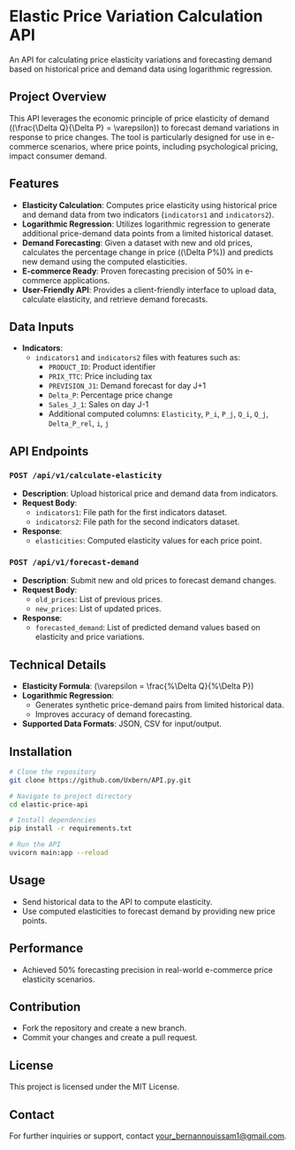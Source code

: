 # Elastic Price Variation Calculation API

An API for calculating price elasticity variations and forecasting demand based on historical price and demand data using logarithmic regression.

## Project Overview

This API leverages the economic principle of price elasticity of demand (\(\frac{\Delta Q}{\Delta P} = \varepsilon\)) to forecast demand variations in response to price changes. The tool is particularly designed for use in e-commerce scenarios, where price points, including psychological pricing, impact consumer demand.

## Features

- **Elasticity Calculation**: Computes price elasticity using historical price and demand data from two indicators (`indicators1` and `indicators2`).
- **Logarithmic Regression**: Utilizes logarithmic regression to generate additional price-demand data points from a limited historical dataset.
- **Demand Forecasting**: Given a dataset with new and old prices, calculates the percentage change in price (\(\Delta P\%\)) and predicts new demand using the computed elasticities.
- **E-commerce Ready**: Proven forecasting precision of 50% in e-commerce applications.
- **User-Friendly API**: Provides a client-friendly interface to upload data, calculate elasticity, and retrieve demand forecasts.

## Data Inputs

- **Indicators**:
  - `indicators1` and `indicators2` files with features such as:
    - `PRODUCT_ID`: Product identifier
    - `PRIX_TTC`: Price including tax
    - `PREVISION_J1`: Demand forecast for day J+1
    - `Delta_P`: Percentage price change
    - `Sales_J_1`: Sales on day J-1
    - Additional computed columns: `Elasticity`, `P_i`, `P_j`, `Q_i`, `Q_j`, `Delta_P_rel`, `i`, `j`

## API Endpoints

### `POST /api/v1/calculate-elasticity`

- **Description**: Upload historical price and demand data from indicators.
- **Request Body**:
  - `indicators1`: File path for the first indicators dataset.
  - `indicators2`: File path for the second indicators dataset.
- **Response**:
  - `elasticities`: Computed elasticity values for each price point.

### `POST /api/v1/forecast-demand`

- **Description**: Submit new and old prices to forecast demand changes.
- **Request Body**:
  - `old_prices`: List of previous prices.
  - `new_prices`: List of updated prices.
- **Response**:
  - `forecasted_demand`: List of predicted demand values based on elasticity and price variations.

## Technical Details

- **Elasticity Formula**: \(\varepsilon = \frac{\%\Delta Q}{\%\Delta P}\)
- **Logarithmic Regression**:
  - Generates synthetic price-demand pairs from limited historical data.
  - Improves accuracy of demand forecasting.
- **Supported Data Formats**: JSON, CSV for input/output.

## Installation

```bash
# Clone the repository
git clone https://github.com/Uxbern/API.py.git

# Navigate to project directory
cd elastic-price-api

# Install dependencies
pip install -r requirements.txt

# Run the API
uvicorn main:app --reload
```

## Usage

- Send historical data to the API to compute elasticity.
- Use computed elasticities to forecast demand by providing new price points.

## Performance

- Achieved 50% forecasting precision in real-world e-commerce price elasticity scenarios.

## Contribution

- Fork the repository and create a new branch.
- Commit your changes and create a pull request.

## License

This project is licensed under the MIT License.

## Contact

For further inquiries or support, contact [your\_bernannouissam1@gmail.com](mailto\:bernannouissam1@gmail.com).



